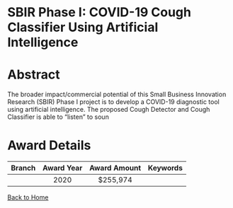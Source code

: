 
SBIR Phase I: COVID-19 Cough Classifier Using Artificial Intelligence
=====================================================================

# Abstract


The broader impact/commercial potential of this Small Business Innovation Research (SBIR) Phase I project is to develop a COVID-19 diagnostic tool using artificial intelligence. The proposed Cough Detector and Cough Classifier is able to “listen” to soun  

# Award Details

|Branch|Award Year|Award Amount|Keywords|
| :---: | :---: | :---: | :---: |
||2020|$255,974||
  
  


[Back to Home](https://github.com/chrischow/dod_sbir_awards/Reports/CC/#662)